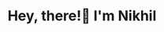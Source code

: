 
<!-- <img align="centre" src="https://media.giphy.com/media/2juvZoQ3oLa4U/giphy.gif" /> -->

<p>
  <h1 align="center"><b>Hey, there!👋 I'm Nikhil</b></h1>
</p>

<p>
<!--   <h4 align="center"><b>"Talk is cheap. Show me the code"</b></h4> -->
</p>

